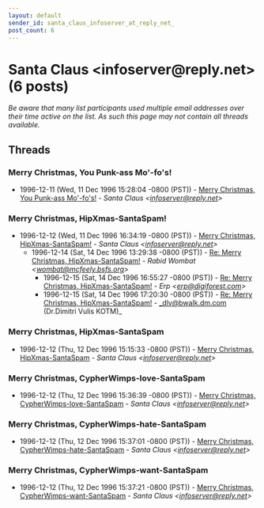 ```yaml
---
layout: default
sender_id: santa_claus_infoserver_at_reply_net_
post_count: 6
---
```


# Santa Claus <infoserver<span>@</span>reply.net> (6 posts)

_Be aware that many list participants used multiple email addresses over their time active on the list. As such this page may not contain all threads available._

## Threads

### Merry Christmas, You Punk-ass Mo'-fo's!
+ 1996-12-11 (Wed, 11 Dec 1996 15:28:04 -0800 (PST)) - [Merry Christmas, You Punk-ass Mo'-fo's!](/archive/1996/12/e5fbadc54c829c4a2c76e8209f77d2f3506c9106bfac6bd7cab1d8d0d3163531) - _Santa Claus \<infoserver@reply.net\>_

### Merry Christmas, HipXmas-SantaSpam!
+ 1996-12-12 (Wed, 11 Dec 1996 16:34:19 -0800 (PST)) - [Merry Christmas, HipXmas-SantaSpam!](/archive/1996/12/f03eaeab5c328eac3d7a6f05430a1492deaee92909bd20c74e04d104d44aa227) - _Santa Claus \<infoserver@reply.net\>_
  + 1996-12-14 (Sat, 14 Dec 1996 13:29:38 -0800 (PST)) - [Re: Merry Christmas, HipXmas-SantaSpam!](/archive/1996/12/9f53a287091266ab7fd11a46c2a4586c3d374f74c261411e9d5150be2d4b20e1) - _Rabid Wombat \<wombat@mcfeely.bsfs.org\>_
    + 1996-12-15 (Sat, 14 Dec 1996 16:55:27 -0800 (PST)) - [Re: Merry Christmas, HipXmas-SantaSpam!](/archive/1996/12/0528f4dbbd46a14c4f17738ce8073f469430263c5feaf1f10641e3b36820e166) - _Erp \<erp@digiforest.com\>_
    + 1996-12-15 (Sat, 14 Dec 1996 17:20:30 -0800 (PST)) - [Re: Merry Christmas, HipXmas-SantaSpam!](/archive/1996/12/5d3c1b80a702f2252c50bb5acafacb7103fb1f8bb7404463a8b58a99bdef3a00) - _dlv@bwalk.dm.com (Dr.Dimitri Vulis KOTM)_

### Merry Christmas, HipXmas-SantaSpam
+ 1996-12-12 (Thu, 12 Dec 1996 15:15:33 -0800 (PST)) - [Merry Christmas, HipXmas-SantaSpam](/archive/1996/12/3b5d739dc6c38be1d133ef098bf680ac474a1387527a21800a29138835af0974) - _Santa Claus \<infoserver@reply.net\>_

### Merry Christmas, CypherWimps-love-SantaSpam
+ 1996-12-12 (Thu, 12 Dec 1996 15:36:39 -0800 (PST)) - [Merry Christmas, CypherWimps-love-SantaSpam](/archive/1996/12/2ffe5660698bb1e0a0bc3a2ab319af9f514459e3abf0fa745472323af4c00055) - _Santa Claus \<infoserver@reply.net\>_

### Merry Christmas, CypherWimps-hate-SantaSpam
+ 1996-12-12 (Thu, 12 Dec 1996 15:37:01 -0800 (PST)) - [Merry Christmas, CypherWimps-hate-SantaSpam](/archive/1996/12/86aa8270e972bd2f270d1d271e4c4cc4f025c62345e245eaa9e9f257826297e4) - _Santa Claus \<infoserver@reply.net\>_

### Merry Christmas, CypherWimps-want-SantaSpam
+ 1996-12-12 (Thu, 12 Dec 1996 15:37:21 -0800 (PST)) - [Merry Christmas, CypherWimps-want-SantaSpam](/archive/1996/12/989ba1cc546cf5b25ea7c85dfb4cfd31ab22f89ff21d23b08726fa106269f980) - _Santa Claus \<infoserver@reply.net\>_

